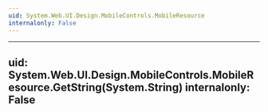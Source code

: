 ```yaml
---
uid: System.Web.UI.Design.MobileControls.MobileResource
internalonly: False
---
```


---
uid: System.Web.UI.Design.MobileControls.MobileResource.GetString(System.String)
internalonly: False
---
